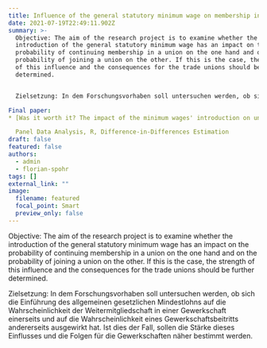 ```yaml
---
title: Influence of the general statutory minimum wage on membership in a trade union
date: 2021-07-19T22:49:11.902Z
summary: >-
  Objective: The aim of the research project is to examine whether the
  introduction of the general statutory minimum wage has an impact on the
  probability of continuing membership in a union on the one hand and on the
  probability of joining a union on the other. If this is the case, the strength
  of this influence and the consequences for the trade unions should be further
  determined.


  Zielsetzung: In dem Forschungsvorhaben soll untersuchen werden, ob sich die Einführung des allgemeinen gesetzlichen Mindestlohns auf die Wahrscheinlichkeit der Weitermitgliedschaft in einer Gewerkschaft einerseits und auf die Wahrscheinlichkeit eines Gewerkschaftsbeitritts andererseits ausgewirkt hat. Ist dies der Fall, sollen die Stärke dieses Einflusses und die Folgen für die Gewerkschaften näher bestimmt werden.

Final paper:
* [Was it worth it? The impact of the minimum wages' introduction on union membership of employees](https://www.simon-ress.de/publication/was-it-worth-it-the-impact-of-the-minimum-wages-introduction-on-union-membership-of-employees/)

  Panel Data Analysis, R, Difference-in-Differences Estimation
draft: false
featured: false
authors:
  - admin
  - florian-spohr
tags: []
external_link: ""
image:
  filename: featured
  focal_point: Smart
  preview_only: false
---
```

Objective: The aim of the research project is to examine whether the introduction of the general statutory minimum wage has an impact on the probability of continuing membership in a union on the one hand and on the probability of joining a union on the other. If this is the case, the strength of this influence and the consequences for the trade unions should be further determined.

Zielsetzung: In dem Forschungsvorhaben soll untersuchen werden, ob sich die Einführung des allgemeinen gesetzlichen Mindestlohns auf die Wahrscheinlichkeit der Weitermitgliedschaft in einer Gewerkschaft einerseits und auf die Wahrscheinlichkeit eines Gewerkschaftsbeitritts andererseits ausgewirkt hat. Ist dies der Fall, sollen die Stärke dieses Einflusses und die Folgen für die Gewerkschaften näher bestimmt werden.

